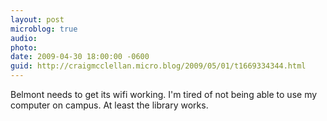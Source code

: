 ```yaml
---
layout: post
microblog: true
audio: 
photo: 
date: 2009-04-30 18:00:00 -0600
guid: http://craigmcclellan.micro.blog/2009/05/01/t1669334344.html
---
```

Belmont needs to get its wifi working.  I'm tired of not being able to use my computer on campus.  At least the library works.

